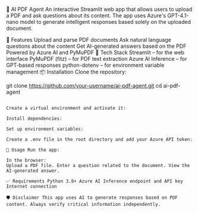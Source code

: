 📄 AI PDF Agent
An interactive Streamlit web app that allows users to upload a PDF and ask questions about its content. The app uses Azure's GPT-4.1-nano model to generate intelligent responses based solely on the uploaded document.

🚀 Features
Upload and parse PDF documents
Ask natural language questions about the content
Get AI-generated answers based on the PDF
Powered by Azure AI and PyMuPDF
🧰 Tech Stack
Streamlit – for the web interface
PyMuPDF (fitz) – for PDF text extraction
Azure AI Inference – for GPT-based responses
python-dotenv – for environment variable management
📦 Installation
Clone the repository:

git clone https://github.com/your-username/ai-pdf-agent.git
cd ai-pdf-agent
```# AI-Agent

Create a virtual environment and activate it:

Install dependencies:

Set up environment variables:

Create a .env file in the root directory and add your Azure API token:

🧠 Usage Run the app:

In the browser:
Upload a PDF file. Enter a question related to the document. View the AI-generated answer.

✅ Requirements Python 3.8+ Azure AI Inference endpoint and API key Internet connection

🛡️ Disclaimer This app uses AI to generate responses based on PDF content. Always verify critical information independently.
